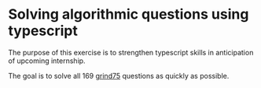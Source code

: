 # Solving algorithmic questions using typescript

The purpose of this exercise is to strengthen typescript skills in
anticipation of upcoming internship.

The goal is to solve all 169 [grind75](https://www.techinterviewhandbook.org/grind75)
questions as quickly as possible.
